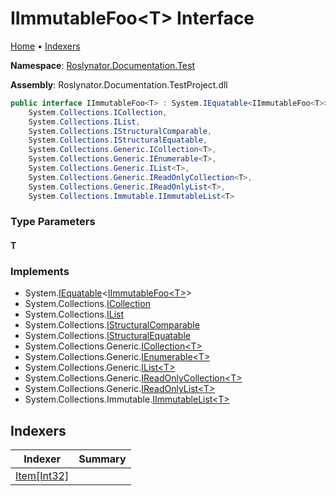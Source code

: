 <a name="_top"></a>

# IImmutableFoo\<T> Interface

[Home](../../../../README.md#_top) &#x2022; [Indexers](#indexers)

**Namespace**: [Roslynator.Documentation.Test](../README.md#_top)

**Assembly**: Roslynator\.Documentation\.TestProject\.dll

```csharp
public interface IImmutableFoo<T> : System.IEquatable<IImmutableFoo<T>>,
    System.Collections.ICollection,
    System.Collections.IList,
    System.Collections.IStructuralComparable,
    System.Collections.IStructuralEquatable,
    System.Collections.Generic.ICollection<T>,
    System.Collections.Generic.IEnumerable<T>,
    System.Collections.Generic.IList<T>,
    System.Collections.Generic.IReadOnlyCollection<T>,
    System.Collections.Generic.IReadOnlyList<T>,
    System.Collections.Immutable.IImmutableList<T>
```

### Type Parameters

#### T

### Implements

* System\.[IEquatable](https://docs.microsoft.com/en-us/dotnet/api/system.iequatable-1)\<[IImmutableFoo\<T>](#_top)>
* System\.Collections\.[ICollection](https://docs.microsoft.com/en-us/dotnet/api/system.collections.icollection)
* System\.Collections\.[IList](https://docs.microsoft.com/en-us/dotnet/api/system.collections.ilist)
* System\.Collections\.[IStructuralComparable](https://docs.microsoft.com/en-us/dotnet/api/system.collections.istructuralcomparable)
* System\.Collections\.[IStructuralEquatable](https://docs.microsoft.com/en-us/dotnet/api/system.collections.istructuralequatable)
* System\.Collections\.Generic\.[ICollection\<T>](https://docs.microsoft.com/en-us/dotnet/api/system.collections.generic.icollection-1)
* System\.Collections\.Generic\.[IEnumerable\<T>](https://docs.microsoft.com/en-us/dotnet/api/system.collections.generic.ienumerable-1)
* System\.Collections\.Generic\.[IList\<T>](https://docs.microsoft.com/en-us/dotnet/api/system.collections.generic.ilist-1)
* System\.Collections\.Generic\.[IReadOnlyCollection\<T>](https://docs.microsoft.com/en-us/dotnet/api/system.collections.generic.ireadonlycollection-1)
* System\.Collections\.Generic\.[IReadOnlyList\<T>](https://docs.microsoft.com/en-us/dotnet/api/system.collections.generic.ireadonlylist-1)
* System\.Collections\.Immutable\.[IImmutableList\<T>](https://docs.microsoft.com/en-us/dotnet/api/system.collections.immutable.iimmutablelist-1)

## Indexers

| Indexer | Summary |
| ------- | ------- |
| [Item\[Int32\]](Item/README.md#_top) | |

